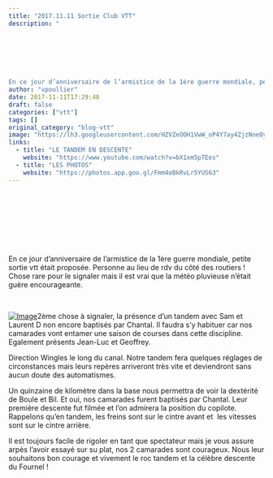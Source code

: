 ```yaml
---
title: "2017.11.11 Sortie Club VTT"
description: " 

 

 

 

En ce jour d’anniversaire de l’armistice de la 1ère guerre mondiale, petite sortie vtt était proposée. Personne au lieu de rdv du côté des routiers ! Chose rare pour le signaler mais il est vrai que la météo pluvieuse n’était guère encourageante."
author: "vpoullier"
date: 2017-11-11T17:29:40
draft: false
categories: ["vtt"]
tags: []
original_category: "blog-vtt"
image: "https://lh3.googleusercontent.com/HZVZeOOH1VwW_oP4Y7ay4ZjzNneOyfG-FlBtsPd9xdzo11r-dx-sIrJqe_3y_yIGa2rZPAuMVzA8PO2vzYE=w440-h330"
links:
  - title: "LE TANDEM EN DESCENTE"
    website: "https://www.youtube.com/watch?v=bX1xm5pTEes"
  - title: "LES PHOTOS"
    website: "https://photos.app.goo.gl/Fmm4oBkRvLr5YUS63"
---
```


&nbsp;

&nbsp;

&nbsp;

&nbsp;

En ce jour d’anniversaire de l’armistice de la 1ère guerre mondiale, petite sortie vtt était proposée. Personne au lieu de rdv du côté des routiers&nbsp;! Chose rare pour le signaler mais il est vrai que la météo pluvieuse n’était guère encourageante.

<!--more-->

&nbsp;

[![Image](https://lh3.googleusercontent.com/HZVZeOOH1VwW_oP4Y7ay4ZjzNneOyfG-FlBtsPd9xdzo11r-dx-sIrJqe_3y_yIGa2rZPAuMVzA8PO2vzYE=w440-h330)](https://lh3.googleusercontent.com/07lrQfUH8aXwrsl66Kzv3Pny-keCwCkjsqX8PjF5Q11QO4QV4S5FNn-nqlBmVYy4v0t_UwL23IvToyAM7pCVUqfwnl0qvv0bEXxJ8eOr3b0aFgykaBwoiEBzLdqRyK2l5bvOTiqqfB8Vbj8UJJZOxB_lcuDse_F_pWVMTb3haU-KxBeSJ1WwnKeVLYO6oSScgqX65E2BOUY-znFNyqahGoC2dvyi563hbDd0DyHE1rLZnqYxM4ZTjKZUA-5nqsN1O85zpKzqt9EL4_D9EV9RAur6O0OAt_Ryb9dkZ_yxa7l91_xkulajdjIFMN1I1ASbP1FGc8qtrEtb-1IzHt_EIdG01H04n6QwOD2xRvT9W95ZmAhbZgsE57xIY5fMnipXoE9w8p0p0SvGgoAH_NQJsmJHIJA_UZLVgEPG715G6VQ5DDVN6d7eKr950mxXcEtAoEGgeoJE2sXNdwt5LgmUGgkdSoNUkrk7eDGNiq65lP_2MnbR-goYd1IF4pC3tjz3-N6Xd3olt4DySZpaih-kxDq0XGF-wUkpHyb5luhZtmYQDhnZYYcHHE2KXyZIZY0PjXGt5XA-ZlG60DKhHlOmnVLCnj_U8kw1LArpBzYp9pM=w946-h709-no)2ème chose à signaler, la présence d’un tandem avec Sam et Laurent D non encore baptisés par Chantal. Il faudra s’y habituer car nos camarades vont entamer une saison de courses dans cette discipline. Egalement présents Jean-Luc et Geoffrey.

Direction Wingles le long du canal. Notre tandem fera quelques réglages de circonstances mais leurs repères arriveront très vite et deviendront sans aucun doute des automatismes.

Un quinzaine de kilomètre dans la base nous permettra de voir la dextérité de Boule et Bil. Et oui, nos camarades furent baptisés par Chantal. Leur première descente fut filmée et l’on admirera la position du copilote. Rappelons qu’en tandem, les freins sont sur le cintre avant et&nbsp; les vitesses sont sur le cintre arrière.

Il est toujours facile de rigoler en tant que spectateur mais je vous assure arpès l’avoir essayé sur su plat, nos 2 camarades sont courageux. Nous leur souhaitons bon courage et vivement le roc tandem et la célèbre descente du Fournel&nbsp;!&nbsp;